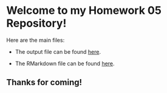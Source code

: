 # Welcome to my Homework 05 Repository!

Here are the main files:

- The output file can be found [here](https://github.com/STAT545-UBC-students/hw05-aidanh14/blob/master/hw05-aidanh14.md).

- The RMarkdown file can be found [here](https://github.com/STAT545-UBC-students/hw05-aidanh14/blob/master/hw05-aidanh14.Rmd).



## Thanks for coming!
